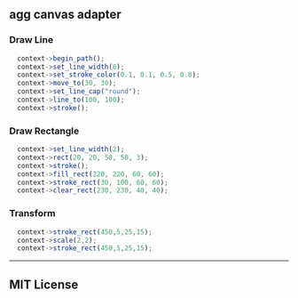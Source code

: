 ## agg canvas adapter

### Draw Line

```javascript
  context->begin_path();
  context->set_line_width(8);
  context->set_stroke_color(0.1, 0.1, 0.5, 0.8);
  context->move_to(30, 30);
  context->set_line_cap("round");
  context->line_to(100, 100);
  context->stroke();
```

### Draw Rectangle

```javascript
  context->set_line_width(2);
  context->rect(20, 20, 50, 50, 3);
  context->stroke();  
  context->fill_rect(220, 220, 60, 60);
  context->stroke_rect(30, 100, 60, 60);
  context->clear_rect(230, 230, 40, 40);

```

### Transform

```javascript
  context->stroke_rect(450,5,25,15);
  context->scale(2,2);
  context->stroke_rect(450,5,25,15);
```

---

## MIT License